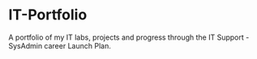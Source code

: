 # IT-Portfolio
A portfolio of my IT labs, projects and progress through the IT Support - SysAdmin  career Launch Plan. 
